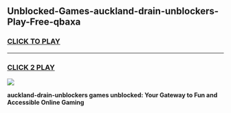 
## Unblocked-Games-auckland-drain-unblockers-Play-Free-qbaxa
<h3>
<a href="https://premium76.site?title=auckland-drain-unblockers&ref=12A">CLICK TO PLAY</a></h3>
<hr>

<h3>
<a href="https://premium76.site?title=auckland-drain-unblockers&ref=12A">CLICK 2 PLAY</a>
  
</h3>

<a href="https://premium76.site?title=auckland-drain-unblockers&ref=12A"><img src="https://clearcache.store/games.png"></a>


**auckland-drain-unblockers games unblocked: Your Gateway to Fun and Accessible Online Gaming**
